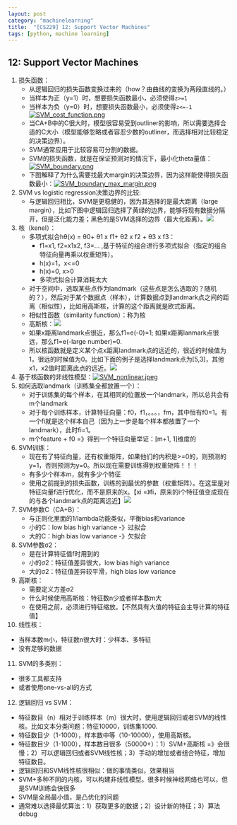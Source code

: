 ```yaml
---
layout: post
category: "machinelearning"
title:  "[CS229] 12: Support Vector Machines"
tags: [python, machine learning]
---
```


## 12: Support Vector Machines

1. 损失函数：
   - 从逻辑回归的损失函数变换过来的（how？由曲线的变换为两段直线的。）
   - 当样本为正（y=1）时，想要损失函数最小，必须使得`z>=1`
   - 当样本为负（y=0）时，想要损失函数最小，必须使得`z<=-1` [![SVM_cost_function.png](https://i.loli.net/2019/05/18/5cdfd2215b60829997.png)](https://i.loli.net/2019/05/18/5cdfd2215b60829997.png)
   - 当CA+B中的C很大时，模型很容易受到outliner的影响，所以需要选择合适的C大小（模型能够忽略或者容忍少数的outliner，而选择相对比较稳定的决策边界）。
   - SVM通常应用于比较容易可分割的数据。
   - SVM的损失函数，就是在保证预测对的情况下，最小化theta量值：[![SVM_boundary.png](https://i.loli.net/2019/05/18/5ce00e082d6f239510.png)](https://i.loli.net/2019/05/18/5ce00e082d6f239510.png)
   - 下图解释了为什么需要找最大margin的决策边界，因为这样能使得损失函数最小：[![SVM_boundary_max_margin.png](https://i.loli.net/2019/05/18/5ce00e07dfdd917525.png)](https://i.loli.net/2019/05/18/5ce00e07dfdd917525.png)
2. SVM vs logistic regression决策边界的比较:
   - 与逻辑回归相比，SVM是更稳健的，因为其选择的是最大距离（large margin），比如下图中逻辑回归选择了黄绿的边界，能够将现有数据分隔开，但是泛化能力差；黑色的是SVM选择的边界（最大化距离）。![](http://www.holehouse.org/mlclass/12_Support_Vector_Machines_files/Image%20[14].png)
3. 核（kenel）：
   - 多项式拟合hθ(x) = θ0+ θ1 x f1+ θ2 x f2 + θ3 x f3：
      - f1=x1, f2=x1x2, f3=... ,基于特征的组合进行多项式拟合（指定的组合特征向量再乘以权重矩阵）。
      - h(x)=1，x<=0 
      - h(x)=0, x>0
      - 多项式拟合计算消耗太大
   - 对于空间中，选取某些点作为landmark（这些点是怎么选取的？随机的？），然后对于某个数据点（样本），计算数据点到landmark点之间的距离（相似性），比如用高斯核，计算的这个距离就是欧式距离。
   - 相似性函数（similarity function）：称为核
   - 高斯核：![](http://www.holehouse.org/mlclass/12_Support_Vector_Machines_files/Image%20[42].png)
   - 如果x距离landmark点很近，那么f1=e(-0)=1; 如果x距离lanmark点很远，那么f1=e(-large number)=0.
   - 所以核函数就是定义某个点x距离landmark点的远近的，很近的时候值为1，很远的时候值为0。比如下面的例子是选择landmark点为[5,3]，其他x1，x2值时距离此点的远近。![](http://www.holehouse.org/mlclass/12_Support_Vector_Machines_files/Image%20[45].png)
4. 基于核函数的非线性模型：[![SVM_nonlinear.jpeg](https://i.loli.net/2019/05/18/5ce02a233a56819425.jpeg)](https://i.loli.net/2019/05/18/5ce02a233a56819425.jpeg)
5. 如何选取landmark（训练集全都放置一个）：
   - 对于训练集的每个样本，在其相同的位置放一个landmark，所以总共会有m个landmark
   - 对于每个训练样本，计算特征向量：f0，f1，。。。，fm，其中恒有f0=1。有一个fi就是这个样本自己（因为上一步是每个样本都放置了一个landmark），此时fi=1。
   - m个feature + f0 =》得到一个特征向量举证：[m+1, 1]维度的
6. SVM训练：
   - 现在有了特征向量，还有权重矩阵，如果他们的内积是>=0的，则预测的y=1，否则预测为y=0。所以现在需要训练得到权重矩阵！！！
   - 有多少个样本m，就有多少个特征
   - 使用之前提到的损失函数，训练的到最优的参数（权重矩阵）。在这里是对特征向量f进行优化，而不是原来的x。【xi =》fi，原来的i个特征值变成现在的与各个landmark点的距离远近】![](http://www.holehouse.org/mlclass/12_Support_Vector_Machines_files/Image%20[51].png)
7. SVM参数C（CA+B）：
   - 与正则化里面的1/lambda功能类似，平衡bias和variance
   - 小的C：low bias high variance -》过拟合
   - 大的C：high bias low variance -》欠拟合
8. SVM参数σ2：
   - 是在计算特征值f时用到的
   - 小的σ2：特征值差异很大，low bias high variance
   - 大的σ2：特征值差异较平滑，high bias low variance
9. 高斯核：
   - 需要定义方差σ2
   - 什么时候使用高斯核：特征数n少或者样本数m大
   - 在使用之前，必须进行特征缩放。【不然具有大值的特征会主导计算的特征值】
10. 线性核：
   - 当样本数m小，特征数n很大时：少样本、多特征
   - 没有足够的数据
11. SVM的多类别：
   - 很多工具都支持
   - 或者使用one-vs-all的方式
12. 逻辑回归 vs SVM：
   - 特征数目（n）相对于训练样本（m）很大时，使用逻辑回归或者SVM的线性核。比如文本分类问题：特征10000，训练集1000.
   - 特征数目少（1-1000），样本数中等（10-10000），使用高斯核。
   - 特征数目少（1-1000），样本数目很多（50000+）：1）SVM+高斯核 =》会很慢；2）可以逻辑回归或者SVM线性核；3）手动的增加或者组合特征，增加特征数目。
   - 逻辑回归和SVM线性核很相似：做的事情类似，效果相当
   - SVM+多种不同的内核，可以构建非线性模型。很多时候神经网络也可以，但是SVM训练会快很多
   - SVM是全局最小值，是凸优化的问题
   - 通常难以选择最优算法：1）获取更多的数据；2）设计新的特征；3）算法debug